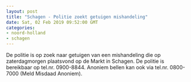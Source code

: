 ```yaml
---
layout: post
title: "Schagen - Politie zoekt getuigen mishandeling"
date: Sat, 02 Feb 2019 09:52:00 GMT
categories: 
- noord-holland 
- schagen 
---
```


De politie is op zoek naar getuigen van een mishandeling die op zaterdagmorgen plaatsvond op de Markt in Schagen. De politie is bereikbaar op tel.nr. 0900-8844. Anoniem bellen kan ook via tel.nr. 0800-7000 (Meld Misdaad Anoniem).
